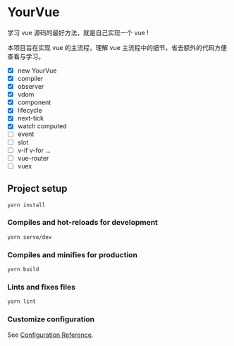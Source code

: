 # YourVue

学习 vue 源码的最好方法，就是自己实现一个 vue !

本项目旨在实现 vue 的主流程，理解 vue 主流程中的细节，省去额外的代码方便查看与学习。

- [x] new YourVue
- [x] compiler
- [x] observer
- [x] vdom
- [x] component
- [x] lifecycle
- [x] next-tick
- [x] watch computed
- [ ] event
- [ ] slot
- [ ] v-if v-for ...
- [ ] vue-router
- [ ] vuex

## Project setup
```
yarn install
```

### Compiles and hot-reloads for development
```
yarn serve/dev
```

### Compiles and minifies for production
```
yarn build
```

### Lints and fixes files
```
yarn lint
```

### Customize configuration
See [Configuration Reference](https://cli.vuejs.org/config/).
